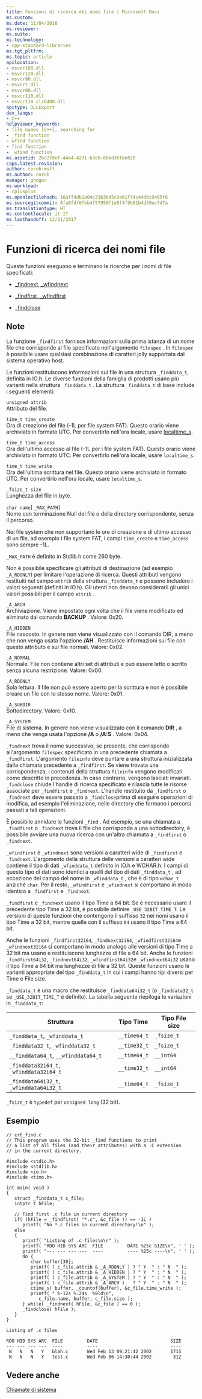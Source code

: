 ```yaml
---
title: Funzioni di ricerca dei nomi file | Microsoft Docs
ms.custom: 
ms.date: 11/04/2016
ms.reviewer: 
ms.suite: 
ms.technology:
- cpp-standard-libraries
ms.tgt_pltfrm: 
ms.topic: article
apilocation:
- msvcr100.dll
- msvcr120.dll
- msvcr90.dll
- msvcrt.dll
- msvcr80.dll
- msvcr110.dll
- msvcr110_clr0400.dll
apitype: DLLExport
dev_langs:
- C++
helpviewer_keywords:
- file names [C++], searching for
- _find function
- wfind function
- find function
- _wfind function
ms.assetid: 2bc2f8ef-44e4-4271-b3e8-666d36fde828
caps.latest.revision: 
author: corob-msft
ms.author: corob
manager: ghogen
ms.workload:
- cplusplus
ms.openlocfilehash: 16aff4db1a04c31b3b45c9a61f74c44d6c9465f6
ms.sourcegitcommit: 8fa8fdf0fbb4f57950f1e8f4f9b81b4d39ec7d7a
ms.translationtype: HT
ms.contentlocale: it-IT
ms.lasthandoff: 12/21/2017
---
```

# <a name="filename-search-functions"></a>Funzioni di ricerca dei nomi file
Queste funzioni eseguono e terminano le ricerche per i nomi di file specificati:  
  
-   [_findnext, _wfindnext](../c-runtime-library/reference/findnext-functions.md)  
  
-   [_findfirst, _wfindfirst](../c-runtime-library/reference/findfirst-functions.md)  
  
-   [_findclose](../c-runtime-library/reference/findclose.md)  
  
## <a name="remarks"></a>Note  
 La funzione `_findfirst` fornisce informazioni sulla prima istanza di un nome file che corrisponde al file specificato nell'argomento `filespec` . In `filespec` è possibile usare qualsiasi combinazione di caratteri jolly supportata dal sistema operativo host.  
  
 Le funzioni restituiscono informazioni sui file in una struttura `_finddata_t`, definita in IO.h. Le diverse funzioni della famiglia di prodotti usano più varianti nella struttura `_finddata_t` . La struttura `_finddata_t` di base include i seguenti elementi:  
  
 `unsigned attrib`  
 Attributo del file.  
  
 `time_t time_create`  
 Ora di creazione del file (-1L per file system FAT). Questo orario viene archiviato in formato UTC. Per convertirlo nell'ora locale, usare [localtime_s](../c-runtime-library/reference/localtime-s-localtime32-s-localtime64-s.md).  
  
 `time_t time_access`  
 Ora dell'ultimo accesso al file (-1L per i file system FAT). Questo orario viene archiviato in formato UTC. Per convertirlo nell'ora locale, usare `localtime_s`.  
  
 `time_t time_write`  
 Ora dell'ultima scrittura nel file. Questo orario viene archiviato in formato UTC. Per convertirlo nell'ora locale, usare `localtime_s`.  
  
 `_fsize_t size`  
 Lunghezza del file in byte.  
  
 `char name`[ `_MAX_PATH`]  
 Nome con terminazione Null del file o della directory corrispondente, senza il percorso.  
  
 Nei file system che non supportano le ore di creazione e di ultimo accesso di un file, ad esempio i file system FAT, i campi `time_create` e `time_access` sono sempre -1L.  
  
 `_MAX_PATH` è definito in Stdlib.h come 260 byte.  
  
 Non è possibile specificare gli attributi di destinazione (ad esempio `_A_RDONLY`) per limitare l'operazione di ricerca. Questi attributi vengono restituiti nel campo `attrib` della struttura `_finddata_t` e possono includere i valori seguenti (definiti in IO.h). Gli utenti non devono considerarli gli unici valori possibili per il campo `attrib` .  
  
 `_A_ARCH`  
 Archiviazione. Viene impostato ogni volta che il file viene modificato ed eliminato dal comando **BACKUP** . Valore: 0x20.  
  
 `_A_HIDDEN`  
 File nascosto. In genere non viene visualizzato con il comando DIR, a meno che non venga usata l'opzione **/AH** . Restituisce informazioni sui file con questo attributo e sui file normali. Valore: 0x02.  
  
 `_A_NORMAL`  
 Normale. File non contiene altri set di attributi e può essere letto o scritto senza alcuna restrizione. Valore: 0x00.  
  
 `_A_RDONLY`  
 Sola lettura. Il file non può essere aperto per la scrittura e non è possibile creare un file con lo stesso nome. Valore: 0x01.  
  
 `_A_SUBDIR`  
 Sottodirectory. Valore: 0x10.  
  
 `_A_SYSTEM`  
 File di sistema. In genere non viene visualizzato con il comando **DIR** , a meno che venga usata l'opzione **/A** o **/A:S** . Valore: 0x04.  
  
 `_findnext` trova il nome successivo, se presente, che corrisponde all'argomento `filespec` specificato in una precedente chiamata a `_findfirst`. L'argomento `fileinfo` deve puntare a una struttura inizializzata dalla chiamata precedente a `_findfirst`. Se viene trovata una corrispondenza, i contenuti della struttura `fileinfo` vengono modificati come descritto in precedenza. In caso contrario, vengono lasciati invariati. `_findclose` chiude l'handle di ricerca specificato e rilascia tutte le risorse associate per `_findfirst` e `_findnext`. L'handle restituito da `_findfirst` o `_findnext` deve essere passato a `_findclose`prima di eseguire operazioni di modifica, ad esempio l'eliminazione, nelle directory che formano i percorsi passati a tali operazioni.  
  
 È possibile annidare le funzioni `_find` . Ad esempio, se una chiamata a `_findfirst` o `_findnext` trova il file che corrisponde a una sottodirectory, è possibile avviare una nuova ricerca con un'altra chiamata a `_findfirst` o `_findnext`.  
  
 `_wfindfirst` e `_wfindnext` sono versioni a caratteri wide di `_findfirst` e `_findnext`. L'argomento della struttura delle versioni a caratteri wide contiene il tipo di dati `_wfinddata_t` definito in IO.h e WCHAR.h. I campi di questo tipo di dati sono identici a quelli del tipo di dati `_finddata_t` , ad eccezione del campo del nome in `_wfinddata_t` , che è di tipo `wchar_t` anziché `char`. Per il resto, `_wfindfirst` e `_wfindnext` si comportano in modo identico a `_findfirst` e `_findnext`.  
  
 `_findfirst` e `_findnext` usano il tipo Time a 64 bit. Se è necessario usare il precedente tipo Time a 32 bit, è possibile definire `_USE_32BIT_TIME_T`. Le versioni di queste funzioni che contengono il suffisso `32` nei nomi usano il tipo Time a 32 bit, mentre quelle con il suffisso `64` usano il tipo Time a 64 bit.  
  
 Anche le funzioni `_findfirst32i64`, `_findnext32i64`, `_wfindfirst32i64`e `_wfindnext32i64` si comportano in modo analogo alle versioni di tipo Time a 32 bit ma usano e restituiscono lunghezze di file a 64 bit. Anche le funzioni `_findfirst64i32`, `_findnext64i32`, `_wfindfirst64i32`e `_wfindnext64i32` usano il tipo Time a 64 bit ma lunghezze di file a 32 bit. Queste funzioni usano le varianti appropriate del tipo `_finddata_t` in cui i campi hanno tipi diversi per Time e File size.  
  
 `_finddata_t` è una macro che restituisce `_finddata64i32_t` (o `_finddata32_t` se `_USE_32BIT_TIME_T` è definito). La tabella seguente riepiloga le variazioni in `_finddata_t`:  
  
|Struttura|Tipo Time|Tipo File size|  
|---------------|---------------|--------------------|  
|`_finddata_t`, `_wfinddata_t`|`__time64_t`|`_fsize_t`|  
|`_finddata32_t`, `_wfinddata32_t`|`__time32_t`|`_fsize_t`|  
|`__finddata64_t`, `__wfinddata64_t`|`__time64_t`|`__int64`|  
|`_finddata32i64_t`, `_wfinddata32i64_t`|`__time32_t`|`__int64`|  
|`_finddata64i32_t`, `_wfinddata64i32_t`|`__time64_t`|`_fsize_t`|  
  
 `_fsize_t` è `typedef` per `unsigned long` (32 bit).  
  
## <a name="example"></a>Esempio  
  
```  
// crt_find.c  
// This program uses the 32-bit _find functions to print  
// a list of all files (and their attributes) with a .C extension  
// in the current directory.  
  
#include <stdio.h>  
#include <stdlib.h>  
#include <io.h>  
#include <time.h>  
  
int main( void )  
{  
   struct _finddata_t c_file;  
   intptr_t hFile;  
  
   // Find first .c file in current directory   
   if( (hFile = _findfirst( "*.c", &c_file )) == -1L )  
      printf( "No *.c files in current directory!\n" );  
   else  
   {  
      printf( "Listing of .c files\n\n" );  
      printf( "RDO HID SYS ARC  FILE         DATE %25c SIZE\n", ' ' );  
      printf( "--- --- --- ---  ----         ---- %25c ----\n", ' ' );  
      do {  
         char buffer[30];  
         printf( ( c_file.attrib & _A_RDONLY ) ? " Y  " : " N  " );  
         printf( ( c_file.attrib & _A_HIDDEN ) ? " Y  " : " N  " );  
         printf( ( c_file.attrib & _A_SYSTEM ) ? " Y  " : " N  " );  
         printf( ( c_file.attrib & _A_ARCH )   ? " Y  " : " N  " );  
         ctime_s( buffer, _countof(buffer), &c_file.time_write );  
         printf( " %-12s %.24s  %9ld\n",  
            c_file.name, buffer, c_file.size );  
      } while( _findnext( hFile, &c_file ) == 0 );  
      _findclose( hFile );  
   }  
}  
```  
  
```Output  
Listing of .c files  
  
RDO HID SYS ARC  FILE         DATE                           SIZE  
--- --- --- ---  ----         ----                           ----  
 N   N   N   Y   blah.c       Wed Feb 13 09:21:42 2002       1715  
 N   N   N   Y   test.c       Wed Feb 06 14:30:44 2002        312  
```  
  
## <a name="see-also"></a>Vedere anche  
 [Chiamate di sistema](../c-runtime-library/system-calls.md)